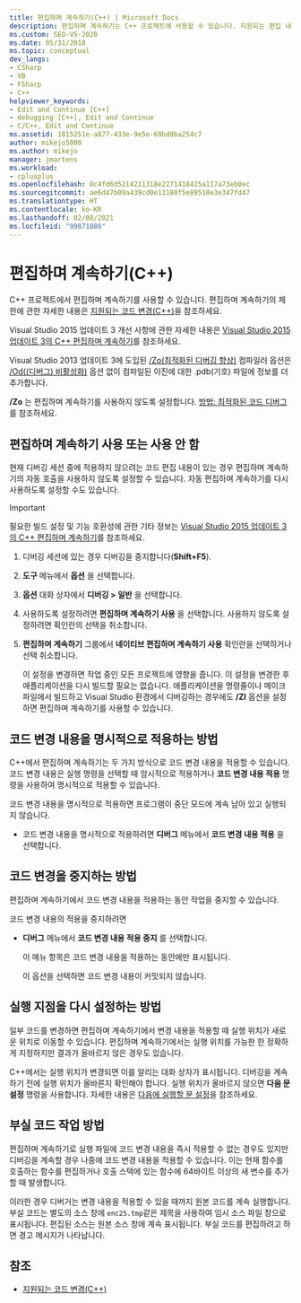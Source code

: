 ```yaml
---
title: 편집하며 계속하기(C++) | Microsoft Docs
description: 편집하며 계속하기는 C++ 프로젝트에 사용할 수 있습니다. 지원되는 편집 내용에 대해 알아보고 편집 내용 적용 여부와 적용 시기를 제어하는 방법을 알아봅니다.
ms.custom: SEO-VS-2020
ms.date: 05/31/2018
ms.topic: conceptual
dev_langs:
- CSharp
- VB
- FSharp
- C++
helpviewer_keywords:
- Edit and Continue [C++]
- debugging [C++], Edit and Continue
- C/C++, Edit and Continue
ms.assetid: 1815251e-a877-433e-9e5e-69bd9ba254c7
author: mikejo5000
ms.author: mikejo
manager: jmartens
ms.workload:
- cplusplus
ms.openlocfilehash: 0c4fd6d5214211318e2271418425a117a73eb0ec
ms.sourcegitcommit: ae6d47b09a439cd0e13180f5e89510e3e347fd47
ms.translationtype: HT
ms.contentlocale: ko-KR
ms.lasthandoff: 02/08/2021
ms.locfileid: "99871886"
---
```

# <a name="edit-and-continue-c"></a>편집하며 계속하기(C++)
C++ 프로젝트에서 편집하며 계속하기를 사용할 수 있습니다. 편집하며 계속하기의 제한에 관한 자세한 내용은 [지원되는 코드 변경(C++)](../debugger/supported-code-changes-cpp.md)을 참조하세요.

Visual Studio 2015 업데이트 3 개선 사항에 관한 자세한 내용은 [Visual Studio 2015 업데이트 3의 C++ 편집하며 계속하기](https://devblogs.microsoft.com/cppblog/c-edit-and-continue-in-visual-studio-2015-update-3/)를 참조하세요.

 Visual Studio 2013 업데이트 3에 도입된 [/Zo(최적화된 디버깅 향상)](/cpp/build/reference/zo-enhance-optimized-debugging) 컴파일러 옵션은 [/Od((디버그) 비활성화)](/cpp/build/reference/od-disable-debug) 옵션 없이 컴파일된 이진에 대한 .pdb(기호) 파일에 정보를 더 추가합니다.

 **/Zo** 는 편집하며 계속하기를 사용하지 않도록 설정합니다. [방법: 최적화된 코드 디버그](../debugger/how-to-debug-optimized-code.md)를 참조하세요.

## <a name="enable-or-disable-edit-and-continue"></a><a name="BKMK_Enable_or_disable_automatic_invocation_of_Edit_and_Continue"></a> 편집하며 계속하기 사용 또는 사용 안 함
 현재 디버깅 세션 중에 적용하지 않으려는 코드 편집 내용이 있는 경우 편집하며 계속하기의 자동 호출을 사용하지 않도록 설정할 수 있습니다. 자동 편집하며 계속하기를 다시 사용하도록 설정할 수도 있습니다.

> [!IMPORTANT]
> 필요한 빌드 설정 및 기능 호환성에 관한 기타 정보는 [Visual Studio 2015 업데이트 3의 C++ 편집하며 계속하기](https://devblogs.microsoft.com/cppblog/c-edit-and-continue-in-visual-studio-2015-update-3/)를 참조하세요.

1. 디버깅 세션에 있는 경우 디버깅을 중지합니다(**Shift+F5**).

2. **도구** 메뉴에서 **옵션** 을 선택합니다.

3. **옵션** 대화 상자에서 **디버깅 > 일반** 을 선택합니다.

4. 사용하도록 설정하려면 **편집하며 계속하기 사용** 을 선택합니다. 사용하지 않도록 설정하려면 확인란의 선택을 취소합니다.

5. **편집하며 계속하기** 그룹에서 **네이티브 편집하며 계속하기 사용** 확인란을 선택하거나 선택 취소합니다.

   이 설정을 변경하면 작업 중인 모든 프로젝트에 영향을 줍니다. 이 설정을 변경한 후 애플리케이션을 다시 빌드할 필요는 없습니다. 애플리케이션을 명령줄이나 메이크파일에서 빌드하고 Visual Studio 환경에서 디버깅하는 경우에도 **/ZI** 옵션을 설정하면 편집하며 계속하기를 사용할 수 있습니다.

## <a name="how-to-apply-code-changes-explicitly"></a><a name="BKMK_How_to_apply_code_changes_explicitly"></a> 코드 변경 내용을 명시적으로 적용하는 방법
 C++에서 편집하며 계속하기는 두 가지 방식으로 코드 변경 내용을 적용할 수 있습니다. 코드 변경 내용은 실행 명령을 선택할 때 암시적으로 적용하거나 **코드 변경 내용 적용** 명령을 사용하여 명시적으로 적용할 수 있습니다.

 코드 변경 내용을 명시적으로 적용하면 프로그램이 중단 모드에 계속 남아 있고 실행되지 않습니다.

- 코드 변경 내용을 명시적으로 적용하려면 **디버그** 메뉴에서 **코드 변경 내용 적용** 을 선택합니다.

## <a name="how-to-stop-code-changes"></a><a name="BKMK_How_to_stop_code_changes"></a> 코드 변경을 중지하는 방법
 편집하며 계속하기에서 코드 변경 내용을 적용하는 동안 작업을 중지할 수 있습니다.

 코드 변경 내용의 적용을 중지하려면

- **디버그** 메뉴에서 **코드 변경 내용 적용 중지** 를 선택합니다.

  이 메뉴 항목은 코드 변경 내용을 적용하는 동안에만 표시됩니다.

  이 옵션을 선택하면 코드 변경 내용이 커밋되지 않습니다.

## <a name="how-to-reset-the-point-of-execution"></a><a name="BKMK_How_to_reset_the_point_of_execution"></a> 실행 지점을 다시 설정하는 방법
 일부 코드를 변경하면 편집하며 계속하기에서 변경 내용을 적용할 때 실행 위치가 새로운 위치로 이동할 수 있습니다. 편집하며 계속하기에서는 실행 위치를 가능한 한 정확하게 지정하지만 결과가 올바르지 않은 경우도 있습니다.

 C++에서는 실행 위치가 변경되면 이를 알리는 대화 상자가 표시됩니다. 디버깅을 계속하기 전에 실행 위치가 올바른지 확인해야 합니다. 실행 위치가 올바르지 않으면 **다음 문 설정** 명령을 사용합니다. 자세한 내용은 [다음에 실행할 문 설정](./navigating-through-code-with-the-debugger.md#BKMK_Set_the_next_statement_to_execute)을 참조하세요.

## <a name="how-to-work-with-stale-code"></a><a name="BKMK_How_to_work_with_stale_code"></a> 부실 코드 작업 방법
 편집하며 계속하기로 실행 파일에 코드 변경 내용을 즉시 적용할 수 없는 경우도 있지만 디버깅을 계속할 경우 나중에 코드 변경 내용을 적용할 수 있습니다. 이는 현재 함수를 호출하는 함수를 편집하거나 호출 스택에 있는 함수에 64바이트 이상의 새 변수를 추가할 때 발생합니다.

 이러한 경우 디버거는 변경 내용을 적용할 수 있을 때까지 원본 코드를 계속 실행합니다. 부실 코드는 별도의 소스 창에 `enc25.tmp`같은 제목을 사용하여 임시 소스 파일 창으로 표시됩니다. 편집된 소스는 원본 소스 창에 계속 표시됩니다. 부실 코드를 편집하려고 하면 경고 메시지가 나타납니다.

## <a name="see-also"></a>참조
- [지원되는 코드 변경(C++)](../debugger/supported-code-changes-cpp.md)